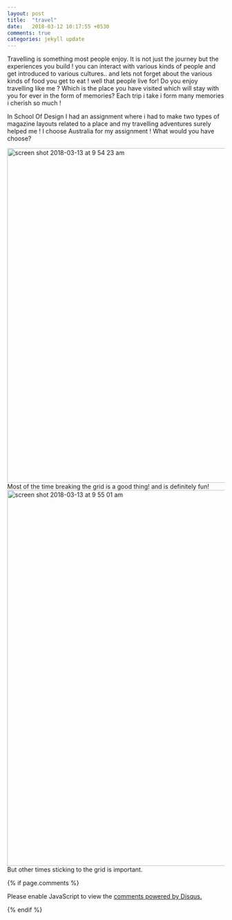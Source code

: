 ```yaml
---
layout: post
title:  "travel"
date:   2018-03-12 10:17:55 +0530
comments: true
categories: jekyll update
---
```


Travelling is something most people enjoy. It is not just the journey but the experiences you build !
you can interact with various kinds of people and get introduced to various cultures.. and lets not forget about the various kinds of food you get to eat ! well that people live for! Do you enjoy travelling like me ? Which is the place you have visited which will stay with you for ever in the form of memories? Each trip i take i form many memories i cherish so much !

In School Of Design I had an assignment where i had to make two types of magazine layouts related to a place and my travelling adventures surely helped me !
I choose Australia for my assignment ! What would you have choose?


<img width="774" alt="screen shot 2018-03-13 at 9 54 23 am" src="https://user-images.githubusercontent.com/36836477/37322608-a520693a-26a4-11e8-992a-18eabbdcb06e.png">
Most of the time breaking the grid is a good thing! and is definitely fun!


<img width="869" alt="screen shot 2018-03-13 at 9 55 01 am" src="https://user-images.githubusercontent.com/36836477/37322639-d072ffe4-26a4-11e8-8fb0-3675a47d34c2.png">
But other times sticking to the grid is important.  







{% if page.comments %}
<div id="disqus_thread"></div>
<script>

/**
*  RECOMMENDED CONFIGURATION VARIABLES: EDIT AND UNCOMMENT THE SECTION BELOW TO INSERT DYNAMIC VALUES FROM YOUR PLATFORM OR CMS.
*  LEARN WHY DEFINING THESE VARIABLES IS IMPORTANT: https://disqus.com/admin/universalcode/#configuration-variables*/
/*
var disqus_config = function () {
this.page.url = PAGE_URL;  // Replace PAGE_URL with your page's canonical URL variable
this.page.identifier = PAGE_IDENTIFIER; // Replace PAGE_IDENTIFIER with your page's unique identifier variable
};
*/
(function() { // DON'T EDIT BELOW THIS LINE
var d = document, s = d.createElement('script');
s.src = 'https://prajna1804-github-io.disqus.com/embed.js';
s.setAttribute('data-timestamp', +new Date());
(d.head || d.body).appendChild(s);
})();
</script>
<noscript>Please enable JavaScript to view the <a href="https://disqus.com/?ref_noscript">comments powered by Disqus.</a></noscript>

{% endif %}
